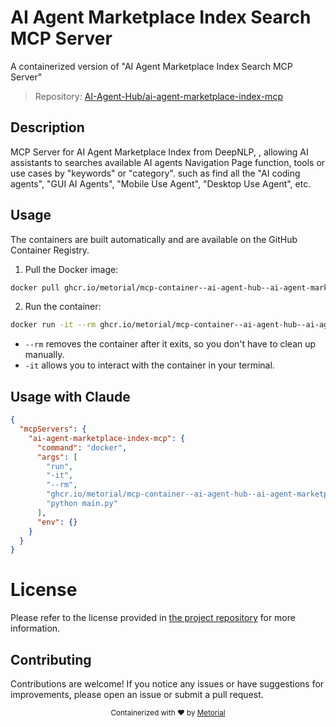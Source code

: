 
# AI Agent Marketplace Index Search MCP Server

A containerized version of "AI Agent Marketplace Index Search MCP Server"

> Repository: [AI-Agent-Hub/ai-agent-marketplace-index-mcp](https://github.com/AI-Agent-Hub/ai-agent-marketplace-index-mcp)

## Description

MCP Server for AI Agent Marketplace Index from DeepNLP, , allowing AI assistants to searches available AI agents Navigation Page function, tools or use cases by "keywords" or "category". such as find all the "AI coding agents", "GUI AI Agents", "Mobile Use Agent", "Desktop Use Agent", etc.


## Usage

The containers are built automatically and are available on the GitHub Container Registry.

1. Pull the Docker image:

```bash
docker pull ghcr.io/metorial/mcp-container--ai-agent-hub--ai-agent-marketplace-index-mcp--ai-agent-marketplace-index-mcp
```

2. Run the container:

```bash
docker run -it --rm ghcr.io/metorial/mcp-container--ai-agent-hub--ai-agent-marketplace-index-mcp--ai-agent-marketplace-index-mcp 
```

- `--rm` removes the container after it exits, so you don't have to clean up manually.
- `-it` allows you to interact with the container in your terminal.



## Usage with Claude

```json
{
  "mcpServers": {
    "ai-agent-marketplace-index-mcp": {
      "command": "docker",
      "args": [
        "run",
        "-it",
        "--rm",
        "ghcr.io/metorial/mcp-container--ai-agent-hub--ai-agent-marketplace-index-mcp--ai-agent-marketplace-index-mcp",
        "python main.py"
      ],
      "env": {}
    }
  }
}
```

# License

Please refer to the license provided in [the project repository](https://github.com/AI-Agent-Hub/ai-agent-marketplace-index-mcp) for more information.

## Contributing

Contributions are welcome! If you notice any issues or have suggestions for improvements, please open an issue or submit a pull request.

<div align="center">
  <sub>Containerized with ❤️ by <a href="https://metorial.com">Metorial</a></sub>
</div>
  